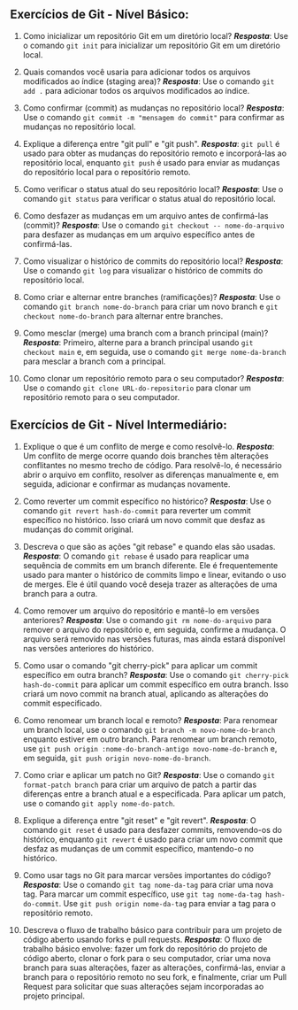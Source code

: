 ## Exercícios de Git - Nível Básico:


1. Como inicializar um repositório Git em um diretório local?
***Resposta***: Use o comando `git init` para inicializar um repositório Git em um diretório local.

2. Quais comandos você usaria para adicionar todos os arquivos modificados ao índice (staging area)?
***Resposta***: Use o comando `git add .` para adicionar todos os arquivos modificados ao índice.

3. Como confirmar (commit) as mudanças no repositório local?
***Resposta***: Use o comando `git commit -m "mensagem do commit"` para confirmar as mudanças no repositório local.

4. Explique a diferença entre "git pull" e "git push".
***Resposta***: `git pull` é usado para obter as mudanças do repositório remoto e incorporá-las ao repositório local, enquanto `git push` é usado para enviar as mudanças do repositório local para o repositório remoto.

5. Como verificar o status atual do seu repositório local?
***Resposta***: Use o comando `git status` para verificar o status atual do repositório local.

6. Como desfazer as mudanças em um arquivo antes de confirmá-las (commit)?
***Resposta***: Use o comando `git checkout -- nome-do-arquivo` para desfazer as mudanças em um arquivo específico antes de confirmá-las.

7. Como visualizar o histórico de commits do repositório local?
***Resposta***: Use o comando `git log` para visualizar o histórico de commits do repositório local.

8. Como criar e alternar entre branches (ramificações)?
***Resposta***: Use o comando `git branch nome-do-branch` para criar um novo branch e `git checkout nome-do-branch` para alternar entre branches.

9. Como mesclar (merge) uma branch com a branch principal (main)?
***Resposta***: Primeiro, alterne para a branch principal usando `git checkout main` e, em seguida, use o comando `git merge nome-da-branch` para mesclar a branch com a principal.

10. Como clonar um repositório remoto para o seu computador?
***Resposta***: Use o comando `git clone URL-do-repositorio` para clonar um repositório remoto para o seu computador.

  

## Exercícios de Git - Nível Intermediário:

  

1. Explique o que é um conflito de merge e como resolvê-lo.
***Resposta***: Um conflito de merge ocorre quando dois branches têm alterações conflitantes no mesmo trecho de código. Para resolvê-lo, é necessário abrir o arquivo em conflito, resolver as diferenças manualmente e, em seguida, adicionar e confirmar as mudanças novamente.

2. Como reverter um commit específico no histórico?
***Resposta***: Use o comando `git revert hash-do-commit` para reverter um commit específico no histórico. Isso criará um novo commit que desfaz as mudanças do commit original.

3. Descreva o que são as ações "git rebase" e quando elas são usadas.
***Resposta***: O comando `git rebase` é usado para reaplicar uma sequência de commits em um branch diferente. Ele é frequentemente usado para manter o histórico de commits limpo e linear, evitando o uso de merges. Ele é útil quando você deseja trazer as alterações de uma branch para a outra.

4. Como remover um arquivo do repositório e mantê-lo em versões anteriores?
***Resposta***: Use o comando `git rm nome-do-arquivo` para remover o arquivo do repositório e, em seguida, confirme a mudança. O arquivo será removido nas versões futuras, mas ainda estará disponível nas versões anteriores do histórico.

5. Como usar o comando "git cherry-pick" para aplicar um commit específico em outra branch?
***Resposta***: Use o comando `git cherry-pick hash-do-commit` para aplicar um commit específico em outra branch. Isso criará um novo commit na branch atual, aplicando as alterações do commit especificado.

6. Como renomear um branch local e remoto?
***Resposta***: Para renomear um branch local, use o comando `git branch -m novo-nome-do-branch` enquanto estiver em outro branch. Para renomear um branch remoto, use `git push origin :nome-do-branch-antigo novo-nome-do-branch` e, em seguida, `git push origin novo-nome-do-branch`.

7. Como criar e aplicar um patch no Git?
***Resposta***: Use o comando `git format-patch branch` para criar um arquivo de patch a partir das diferenças entre a branch atual e a especificada. Para aplicar um patch, use o comando `git apply nome-do-patch`.

8. Explique a diferença entre "git reset" e "git revert".
***Resposta***: O comando `git reset` é usado para desfazer commits, removendo-os do histórico, enquanto `git revert` é usado para criar um novo commit que desfaz as mudanças de um commit específico, mantendo-o no histórico.

9. Como usar tags no Git para marcar versões importantes do código?
***Resposta***: Use o comando `git tag nome-da-tag` para criar uma nova tag. Para marcar um commit específico, use `git tag nome-da-tag hash-do-commit`. Use `git push origin nome-da-tag` para enviar a tag para o repositório remoto.

10. Descreva o fluxo de trabalho básico para contribuir para um projeto de código aberto usando forks e pull requests.
***Resposta***: O fluxo de trabalho básico envolve: fazer um fork do repositório do projeto de código aberto, clonar o fork para o seu computador, criar uma nova branch para suas alterações, fazer as alterações, confirmá-las, enviar a branch para o repositório remoto no seu fork, e finalmente, criar um Pull Request para solicitar que suas alterações sejam incorporadas ao projeto principal.
